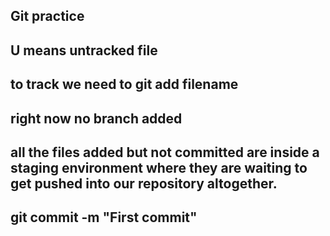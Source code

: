 ## Git practice
## U means untracked file
## to track we need to git add filename

## right now no branch added

## all the files added but not committed are inside a staging environment where they are waiting to get pushed into our repository altogether.

## git commit -m "First commit"
